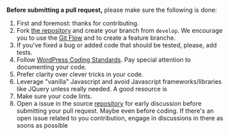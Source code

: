 **Before submitting a pull request,** please make sure the following is done:

1. First and foremost: thanks for contributing.
2. Fork [the repository](https://github.com/celsobessa/veritate-fact-check-crawler/) and create your branch from `develop`. We encourage you to use the [Git Flow](https://www.atlassian.com/git/tutorials/comparing-workflows/gitflow-workflow) and to create a feature branche.
3. If you've fixed a bug or added code that should be tested, please, add tests.
4. Follow [WordPress Coding Standards](https://make.wordpress.org/core/handbook/best-practices/coding-standards/). Pay special attention to documenting your code.
5. Prefer clarity over clever tricks in your code.
6. Leverage "vanilla" Javascript and avoid Javascript frameworks/libraries like JQuery unless really needed. A good resource is
7. Make sure your code lints.
8. Open a issue in the source [repository](https://github.com/celsobessa/veritate-fact-check-crawler/) for early discussion before submitting your pull request. Maybe even before coding. If there's an open issue related to you contribution, engage in discussions in there as soons as possible